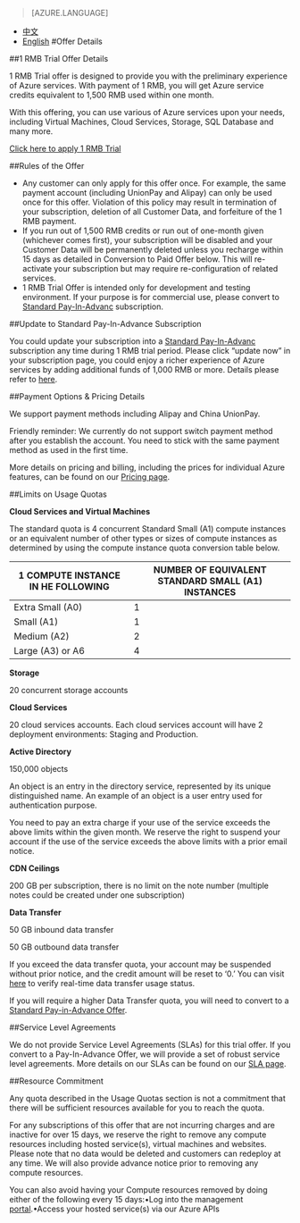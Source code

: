 ﻿<properties
	pageTitle="Offer Details - Microsoft Azure"
    description="Offer Details - 1 RMB Trial Offer"
    services=""
    documentationCenter=""
    authors=""
    manager=""
    editor=""
    tags=""/>

<tags ms.service="legal-en" ms.date="" wacn.date="" wacn.lang="en"/>

> [AZURE.LANGUAGE]
- [中文](/offers/ms-mc-azr-44p/)
- [English](/offers/ms-mc-azr-44p-en/)
#Offer Details

##1 RMB Trial Offer Details

1 RMB Trial offer is designed to provide you with the preliminary experience of Azure services. With payment of 1 RMB, you will get Azure service credits equivalent to 1,500 RMB used within one month.

With this offering, you can use various of Azure services upon your needs, including Virtual Machines, Cloud Services, Storage, SQL Database and many more.

[Click here to apply 1 RMB Trial](/pricing/1rmb-trial-form/)

##Rules of the Offer

- Any customer can only apply for this offer once. For example, the same payment account (including UnionPay and Alipay) can only be used once for this offer. Violation of this policy may result in termination of your subscription, deletion of all Customer Data, and forfeiture of the 1 RMB payment.
- If you run out of 1,500 RMB credits or run out of one-month given (whichever comes first), your subscription will be disabled and your Customer Data will be permanently deleted unless you recharge  within 15 days as detailed in Conversion to Paid Offer below. This will re-activate your subscription but may require re-configuration of related services. 
- 1 RMB Trial Offer is intended only for development and testing environment. If your purpose is for commercial use, please convert to [Standard Pay-In-Advanc](/offers/ms-mc-arz-33p/) subscription.

##Update to Standard Pay-In-Advance Subscription

You could update your subscription into a [Standard Pay-In-Advanc](/offers/ms-mc-arz-33p/) subscription any time during 1 RMB trial period. Please click “update now” in your subscription page, you could enjoy a richer experience of Azure services by adding additional funds of 1,000 RMB or more. Details please refer to [here](/offers/ms-mc-arz-33p/). 

##Payment Options & Pricing Details

We support payment methods including Alipay and China UnionPay.

Friendly reminder: We currently do not support switch payment method after you establish the account. You need to stick with the same payment method as used in the first time.

More details on pricing and billing, including the prices for individual Azure features, can be found on our [ Pricing page](/pricing/overview/). 

##Limits on Usage Quotas

**Cloud Services and Virtual Machines**

The standard quota is 4 concurrent Standard Small (A1) compute instances or an equivalent number of other types or sizes of compute instances as determined by using the compute instance quota conversion table below.


|1 COMPUTE INSTANCE IN  HE FOLLOWING|NUMBER OF EQUIVALENT STANDARD SMALL (A1) INSTANCES|
|-----------------------|----------------------------|
|Extra Small (A0) |1 |
|Small (A1) |1 |
|Medium (A2)| 2 |
|Large (A3) or A6 |4 |

**Storage**

20 concurrent storage accounts

**Cloud Services**

20 cloud services accounts. Each cloud services account will have 2 deployment environments: Staging and Production.

**Active Directory**

150,000 objects

An object is an entry in the directory service, represented by its unique distinguished name. An example of an object is a user entry used for authentication purpose.

You need to pay an extra charge if your use of the service exceeds the above limits within the given month.  We reserve the right to suspend your account if the use of the service exceeds the above limits with a prior email notice. 

**CDN Ceilings**

200 GB per subscription, there is no limit on the note number (multiple notes could be created under one subscription)

**Data Transfer**

50 GB inbound data transfer

50 GB outbound data transfer

If you exceed the data transfer quota, your account may be suspended without prior notice, and the credit amount will be reset to ‘0.’ You can visit [here](https://account.windowsazure.cn/Subscriptions/) to verify real-time data transfer usage status.

If you will require a higher Data Transfer quota, you will need to convert to a [Standard Pay-in-Advance Offer](/offers/ms-mc-arz-33p/).

##Service Level Agreements

We do not provide Service Level Agreements (SLAs) for this trial offer. If you convert to a Pay-In-Advance Offer, we will provide a set of robust service level agreements. More details on our SLAs can be found on our [SLA page](/support/legal/sla/). 

##Resource Commitment

Any quota described in the Usage Quotas section is not a commitment that there will be sufficient resources available for you to reach the quota.

For any subscriptions of this offer that are not incurring charges and are inactive for over 15 days, we reserve the right to remove any compute resources including hosted service(s), virtual machines and websites. Please note that no data would be deleted and customers can redeploy at any time. We will also provide advance notice prior to removing any compute resources.

You can also avoid having your Compute resources removed by doing either of the following every 15 days:•Log  into the management [portal](https://manage.windowsazure.cn/).•Access your hosted service(s) via our Azure APIs